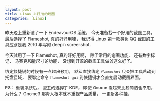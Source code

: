 ```yaml
---
layout: post
title: Linux 上好用的截图
categories: [Linux]
---
```


昨天晚上重新装了一下 EndeavourOS 系统， 今天准备找一个好用的截图工具， 最后选择了 [Flameshot](https://flameshot.org/), 真的好好用哇， 我记得 Linux 第一款类似 QQ 截图的工具应该是我 2010 年写的 deepin screenshot.

今天试用了一下 Flameshot, 真的好好用啊， 除了常用的笔画功能， 还有数字标记、 马赛克和量尺寸的功能， 没想到开源的截图工具做的这么好了。

绑定快捷键的时候有一点超出预期， 默认直接绑定 `flameshot` 只会把工具启动到托盘区域， 要绑定命令 `flameshot gui` 到快捷键才会直接启动截图界面。

PS： 重装系统后， 坚定的选择了 KDE， 即使 Gnome 看起来比较简洁也不用， 为什么？ Gnome3 那帮人根本就不重视产品质量， 一更新各种挂。